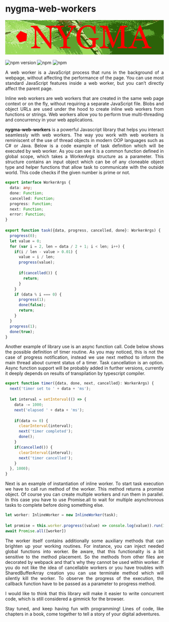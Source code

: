 # nygma-web-workers

<p align="center">
  <img src="https://raw.githubusercontent.com/oleksii-shepel/angular-inline-worker/master/projects/nygma/web-workers/emblem.png" alt="nygma" width="600"/>
</p>
  
  ![npm version](https://badge.fury.io/js/nygma-web-workers.svg)
  ![npm](https://img.shields.io/npm/dt/nygma-web-workers.svg)
  ![npm](https://img.shields.io/npm/l/nygma-web-workers.svg)

<p align="justify">
A web worker is a JavaScript process that runs in the background of a webpage, without affecting the performance of the page. You can use most standard JavaScript features inside a web worker, but you can’t directly affect the parent page.
</p>

<p align="justify">
Inline web workers are web workers that are created in the same web page context or on the fly, without requiring a separate JavaScript file. Blobs and object URLs are used under the hood to create inline web workers from functions or strings. Web workers allow you to perform true multi-threading and concurrency in your web applications.
</p>

<p align="justify">
<b>nygma-web-workers</b> is a powerful Javascript library that helps you interact seamlessly with web workers. The way you work with web workers is reminiscent of the use of thread objects in modern OOP languages such as C# or Java. Below is a code example of task definition which will be executed by web worker. As you can see it is a common function defined in global scope, which takes a WorkerArgs structure as a parameter. This structure contains an input object which can be of any cloneable object type and helper functions that allow task to communicate with the outside world. This code checks if the given number is prime or not.
</p>

```typescript
export interface WorkerArgs {
  data: any;
  done: Function;
  cancelled: Function;
  progress: Function;
  next: Function;
  error: Function;
}

export function task({data, progress, cancelled, done}: WorkerArgs) {
  progress(0);
  let value = 0;
  for (var i = 2, len = data / 2 + 1; i < len; i++) {
    if(i / len - value > 0.01) {
      value = i / len;
      progress(value);

      if(cancelled()) {
        return;
      }
    }
    if (data % i === 0) {
      progress(1);
      done(false);
      return;
    }
  }
  progress(1);
  done(true);
}
```
<p align="justify">
Another example of library use is an async function call. Code below shows the possible definition of timer routine. As you may noticed, this is not the case of progress notification, instead we use next method to inform the main thread about current status of a timer. Task cancellation is an option. Async function support will be probably added in further versions, currently it deeply depends on results of transpilation by typescript compiler.
</p>

```typescript
export function timer({data, done, next, cancelled}: WorkerArgs) {
  next('timer set to ' + data + 'ms');

  let interval = setInterval(() => {
    data -= 1000;
    next('elapsed ' + data + 'ms');

    if(data <= 0) {
      clearInterval(interval);
      next('timer completed');
      done();
    }
    if(cancelled()) {
      clearInterval(interval);
      next('timer cancelled');
    }
  }, 1000);
}
```

<p align="justify">
Next is an example of instantiation of inline worker. To start task execution we have to call run method of the worker. This method returns a promise object. Of course you can create multiple workers and run them in parallel. In this case you have to use Promise.all to wait for multiple asynchronous tasks to complete before doing something else.
</p>

```typescript
let worker: InlineWorker = new InlineWorker(task);

let promise = this.worker.progress((value) => console.log(value)).run(1234567890);
await Promise.all([worker])
```
<p align="justify">
The worker itself contains additionally some auxiliary methods that can brighten up your working routines. For instance, you can inject needed global functions into worker. Be aware, that this functionality is a bit sensitive to the method placement. So the methods from other files are decorated by webpack and that's why they cannot be used within worker. If you do not like the idea of cancellable workers or you have troubles with SharedBufferArray creation you can use terminate method which will silently kill the worker. To observe the progress of the execution, the callback function have to be passed as a parameter to progress method. 
</p>

<p align="justify">
I would like to think that this library will make it easier to write concurrent code, which is still considered a gimmick for the browser.
</p>

<p align="justify">
Stay tuned, and keep having fun with programming! Lines of code, like chapters in a book, come together to tell a story of your digital adventures.
</p>
